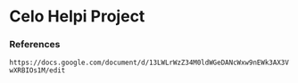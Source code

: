 # Celo Helpi Project
### References
`https://docs.google.com/document/d/13LWLrWzZ34M0ldWGeDANcWxw9nEWk3AX3VwXRBIOs1M/edit
`
<!--stackedit_data:
eyJoaXN0b3J5IjpbLTE5NDM1NjA4ODUsLTU2MjEzNjMxXX0=
-->